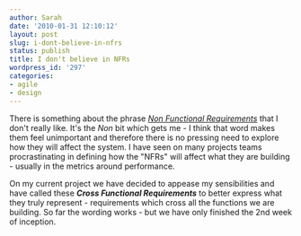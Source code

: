 ```yaml
---
author: Sarah
date: '2010-01-31 12:10:12'
layout: post
slug: i-dont-believe-in-nfrs
status: publish
title: I don't believe in NFRs
wordpress_id: '297'
categories: 
- agile
- design
---
```


There is something about the phrase <em><a title="Wikipedia: Non Functional Requirements" href="http://en.wikipedia.org/wiki/Non-functional_requirement" target="_blank">Non Functional Requirements</a></em> that I don't really like. It's the <em>Non</em> bit which gets me - I think that word makes them feel unimportant and therefore there is no pressing need to explore how they will affect the system. I have seen on many projects teams procrastinating in defining how the "NFRs" will affect what they are building - usually in the metrics around performance.

On my current project we have decided to appease my sensibilities and have called these <em><strong>Cross Functional Requirements</strong></em> to better express what they truly represent - requirements which cross all the functions we are building. So far the wording works - but we have only finished the 2nd week of inception.